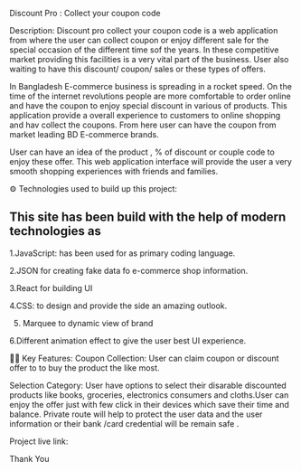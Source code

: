 Discount Pro : Collect your coupon code

Description:
Discount pro collect your coupon code is a web application from where the user can collect coupon or enjoy different sale for the  special occasion of the different time sof the years. In these competitive market providing this facilities is a very vital part of the business. User also waiting to have this discount/ coupon/ sales or these types of offers.

 In Bangladesh E-commerce business is spreading in a rocket speed. On the time of the internet revolutions people are more comfortable to order online and have the coupon to enjoy special discount in various of products. This application provide a overall experience to customers to online shopping and hav collect the coupons. From here user can have the coupon from  market leading BD E-commerce  brands. 

 User can have an idea of the product , % of discount or couple code to enjoy these offer. This web application interface will provide the user a very smooth shopping experiences with friends and families.  



⚙️ Technologies used to build up this project:

This site has been build with the help of modern technologies as 
-
1.JavaScript: has been used for as primary coding language.

2.JSON for creating fake data fo e-commerce shop  information.

3.React for building UI

4.CSS: to design and provide the side an amazing outlook.

5. Marquee to dynamic view of brand 

6.Different animation effect to give the user best UI experience. 


📌📌 Key Features:
Coupon Collection: User can claim coupon or discount offer  to to buy the product the like most.

Selection Category: User have options  to select their disarable  discounted products like books, groceries, electronics consumers and cloths.User can enjoy the offer just with few click in their devices which save their time and balance.
Private route will help to protect the user data and the user information or their  bank /card credential will be remain safe . 


Project live link:

Thank You 
